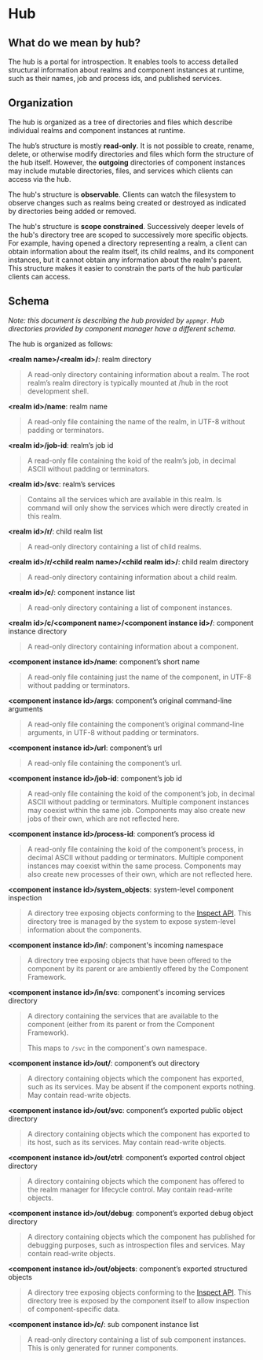 # Hub

## What do we mean by hub?

The hub is a portal for introspection.  It enables tools to access detailed
structural information about realms and component instances at runtime,
such as their names, job and process ids, and published services.

## Organization

The hub is organized as a tree of directories and files which describe
individual realms and component instances at runtime.

The hub’s structure is mostly **read-only**.  It is not possible to
create, rename, delete, or otherwise modify directories and files which
form the structure of the hub itself.  However, the **outgoing**
directories of component instances may include mutable directories,
files, and services which clients can access via the hub.

The hub's structure is **observable**.  Clients can watch the filesystem
to observe changes such as realms being created or destroyed as indicated
by directories being added or removed.

The hub's structure is **scope constrained**.  Successively deeper levels
of the hub's directory tree are scoped to successively more specific objects.
For example, having opened a directory representing a realm, a client
can obtain information about the realm itself, its child realms, and
its component instances, but it cannot obtain any information about
the realm's parent.  This structure makes it easier to constrain the
parts of the hub particular clients can access.

## Schema

_Note: this document is describing the hub provided by `appmgr`. Hub directories
provided by component manager have a different schema._

The hub is organized as follows:

**\<realm name\>/\<realm id\>/**: realm directory
> A read-only directory containing information about a realm.  The root realm’s
> realm directory is typically mounted at /hub in the root development shell.

**\<realm id\>/name**: realm name
> A read-only file containing the name of the realm, in UTF-8 without padding or
> terminators.

**\<realm id\>/job-id**: realm’s job id
> A read-only file containing the koid of the realm’s job, in decimal ASCII
> without padding or terminators.

**\<realm id\>/svc**: realm’s services
> Contains all the services which are available in this realm. ls command
> will only show the services which were directly created in this realm.

**\<realm id\>/r/**: child realm list
> A read-only directory containing a list of child realms.

**\<realm id\>/r/\<child realm name\>/\<child realm id\>/**: child realm directory
> A read-only directory containing information about a child realm.

**\<realm id\>/c/**: component instance list
> A read-only directory containing a list of component instances.

**\<realm id\>/c/\<component name\>/\<component instance id\>/**: component instance directory
> A read-only directory containing information about a component.

**\<component instance id\>/name**: component’s short name
> A read-only file containing just the name of the component, in UTF-8 without
> padding or terminators.

**\<component instance id\>/args**: component’s original command-line arguments
> A read-only file containing the component’s original command-line arguments,
> in UTF-8 without padding or terminators.

**\<component instance id\>/url**: component’s url
> A read-only file containing the component’s url.

**\<component instance id\>/job-id**: component’s job id
> A read-only file containing the koid of the component’s job, in decimal ASCII
> without padding or terminators. Multiple component instances may coexist
> within the same job. Components may also create new jobs of their own, which
> are not reflected here.

**\<component instance id\>/process-id**: component’s process id
> A read-only file containing the koid of the component’s process, in decimal
> ASCII without padding or terminators. Multiple component instances may
> coexist within the same process. Components may also create new processes of
> their own, which are not reflected here.

**\<component instance id\>/system\_objects**: system-level component inspection
> A directory tree exposing objects conforming to the [Inspect API](/docs/development/inspect/README.md).
> This directory tree is managed by the system to expose system-level
> information about the components.

**\<component instance id\>/in/**: component's incoming namespace
> A directory tree exposing objects that have been offered to the component by
> its parent or are ambiently offered by the Component Framework.

**\<component instance id\>/in/svc**: component's incoming services directory
> A directory containing the services that are available to the component
> (either from its parent or from the Component Framework).
>
> This maps to `/svc` in the component's own namespace.

**\<component instance id\>/out/**: component’s out directory
> A directory containing objects which the component has exported, such as its
> services.  May be absent if the component exports nothing.  May contain
> read-write objects.

**\<component instance id\>/out/svc**: component’s exported public object directory
> A directory containing objects which the component has exported to its host,
> such as its services.  May contain read-write objects.

**\<component instance id\>/out/ctrl**: component’s exported control object directory
> A directory containing objects which the component has offered to the realm
> manager for lifecycle control.  May contain read-write objects.

**\<component instance id\>/out/debug**: component’s exported debug object directory
> A directory containing objects which the component has published for debugging
> purposes, such as introspection files and services.  May contain read-write
> objects.

**\<component instance id\>/out/objects**: component’s exported structured objects
> A directory tree exposing objects conforming to the [Inspect API](/docs/development/inspect/README.md).
> This directory tree is exposed by the component itself to allow inspection
> of component-specific data.

**\<component instance id\>/c/**: sub component instance list
> A read-only directory containing a list of sub component instances. This is
> only generated for runner components.
